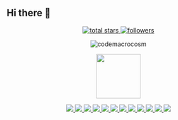 ## Hi there 👋

<!--

**Here are some ideas to get you started:**

🙋‍♀️ A short introduction - what is your organization all about?
🌈 Contribution guidelines - how can the community get involved?
👩‍💻 Useful resources - where can the community find your docs? Is there anything else the community should know?
🍿 Fun facts - what does your team eat for breakfast?
🧙 Remember, you can do mighty things with the power of [Markdown](https://docs.github.com/github/writing-on-github/getting-started-with-writing-and-formatting-on-github/basic-writing-and-formatting-syntax)
-->




<!--📛BADGES / 🌐WEBSITE: https://github.com/DenverCoder1/custom-icon-badges -->


<p align="center">
  
  <a href="https://github.com/CodeMacrocosm?tab=repositories&sort=stargazers">
    <img alt="total stars" title="Total stars on GitHub" src="https://img.shields.io/github/stars/CodeMacrocosm?color=007acc&labelColor=0055aa&style=for-the-badge&logo=person-add&label=Stars&logoColor=white"/>
  </a>


  
  <a href="https://github.com/codemacrocosm?tab=followers">
    <img alt="followers" title="Follow me on Github" src="https://custom-icon-badges.herokuapp.com/github/followers/codemacrocosm?color=007acc&labelColor=0055aa&style=for-the-badge&logo=person-add&label=Followers&logoColor=white"/>
  </a>

  
</p>

<!--👀VIEWS / 🌐WEBSITE: https://github.com/antonkomarev/github-profile-views-counter -->
<p align="center">
  <img src="https://komarev.com/ghpvc/?username=codemacrocosmi&label=Profile%20views&color=007acc&style=for-the-badge" alt="codemacrocosm" />
</p>


<!--🖼️OCTOCAT-->
<p align="center">
<img src="https://media.giphy.com/media/IP7sarl7C5lSFCw9rG/giphy.gif"  width="100px" height="100px"></p>




<div align="center">

  <a href="https://github.com/codeMacrocosm/Write-a-Thon-20/graphs/contributors">
    <img src="https://contrib.rocks/image?repo=codeMacrocosm/Write-a-Thon-20" />
  </a>

  <a href="https://github.com/codeMacrocosm/Start-a-Thon-20/graphs/contributors">
    <img src="https://contrib.rocks/image?repo=codeMacrocosm/Start-a-Thon-20" />
  </a>

  <a href="https://github.com/codeMacrocosm/Design-a-Thon-20/graphs/contributors">
    <img src="https://contrib.rocks/image?repo=codeMacrocosm/Design-a-Thon-20" />
  </a>

<a href="https://github.com/codeMacrocosm/Web-a-Thon-20/graphs/contributors">
  <img src="https://contrib.rocks/image?repo=codeMacrocosm/Web-a-Thon-20" />
</a>

<a href="https://github.com/codeMacrocosm/Pull-a-Thon-21/graphs/contributors">
  <img src="https://contrib.rocks/image?repo=codeMacrocosm/Pull-a-Thon-21" />
</a>

<a href="https://github.com/codeMacrocosm/Dev-a-Thon-21/graphs/contributors">
  <img src="https://contrib.rocks/image?repo=codeMacrocosm/Dev-a-Thon-21" />
</a>

<a href="https://github.com/codeMacrocosm/Snip-a-Thon-21/graphs/contributors">
  <img src="https://contrib.rocks/image?repo=codeMacrocosm/Snip-a-Thon-21" />
</a>

<a href="https://github.com/codeMacrocosm/Pattern-a-Thon-22/graphs/contributors">
  <img src="https://contrib.rocks/image?repo=codeMacrocosm/Pattern-a-Thon-22" />
</a>

<a href="https://github.com/codeMacrocosm/Vocab-a-Thon-22/graphs/contributors">
  <img src="https://contrib.rocks/image?repo=codeMacrocosm/Vocab-a-Thon-22" />
</a>

<a href="https://github.com/codeMacrocosm/Algo-a-Thon-22/graphs/contributors">
  <img src="https://contrib.rocks/image?repo=codeMacrocosm/Algo-a-Thon-22" />
</a>

<a href="https://github.com/codeMacrocosm/Profile-a-Thon-22/graphs/contributors">
  <img src="https://contrib.rocks/image?repo=codeMacrocosm/Profile-a-Thon-22" />
</a>

<a href="https://github.com/codeMacrocosm/Turtle-a-Thon-23/graphs/contributors">
  <img src="https://contrib.rocks/image?repo=codeMacrocosm/Turtle-a-Thon-23" />
</a>






















</div>



